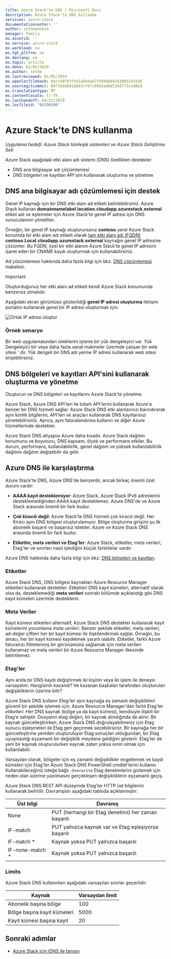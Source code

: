 ```yaml
---
title: Azure Stack'te DNS | Microsoft Docs
description: Azure Stack'te DNS kullanma
services: azure-stack
documentationcenter: ''
author: sethmanheim
manager: femila
ms.assetid: ''
ms.service: azure-stack
ms.workload: na
ms.tgt_pltfrm: na
ms.devlang: na
ms.topic: article
ms.date: 01/05/2019
ms.author: sethm
ms.lastreviewed: 01/05/2019
ms.openlocfilehash: bbcc68f97fe55a6b4a67f5890b69c03803335438
ms.sourcegitcommit: 0973dddb81db03cf07c8966ad66526d775ced8b9
ms.translationtype: MT
ms.contentlocale: tr-TR
ms.lasthandoff: 04/23/2019
ms.locfileid: "64299300"
---
```

# <a name="using-dns-in-azure-stack"></a>Azure Stack'te DNS kullanma

*Uygulama hedefi: Azure Stack tümleşik sistemleri ve Azure Stack Geliştirme Seti*

Azure Stack aşağıdaki etki alanı adı sistemi (DNS) özellikleri destekler:

* DNS ana bilgisayar adı çözümlemesi
* DNS bölgeleri ve kayıtları API'sini kullanarak oluşturma ve yönetme

## <a name="support-for-dns-hostname-resolution"></a>DNS ana bilgisayar adı çözümlemesi için destek

Genel IP kaynağı için bir DNS etki alanı ad etiketi belirtebilirsiniz. Azure Stack kullanan **domainnamelabel.location.cloudapp.azurestack.external** etiket adı ve eşlemeler için Azure Stack'te genel IP adresi için DNS sunucularının yönetilen.

Örneğin, bir genel IP kaynağı oluşturursanız **contoso** yerel Azure Stack konumda bir etki alanı adı etiketi olarak [tam etki alanı adı (FQDN)](https://en.wikipedia.org/wiki/Fully_qualified_domain_name)  **contoso.Local.cloudapp.azurestack.external** kaynağın genel IP adresine çözümler. Bu FQDN, özel bir etki alanını Azure Stack'te genel IP adresini işaret eden bir CNAME kaydı oluşturmak için kullanabilirsiniz.

Ad çözümlemesi hakkında daha fazla bilgi için bkz. [DNS çözümlemesi](/azure/dns/dns-for-azure-services?toc=%2fazure%2fvirtual-machines%2fwindows%2ftoc.json) makalesi.

> [!IMPORTANT]
> Oluşturduğunuz her etki alanı ad etiketi kendi Azure Stack konumunda benzersiz olmalıdır.

Aşağıdaki ekran görüntüsü gösterildiği **genel IP adresi oluşturma** iletişim portalını kullanarak genel bir IP adresi oluşturmak için:

![Ortak IP adresi oluştur](media/azure-stack-dns/image01.png)

### <a name="example-scenario"></a>Örnek senaryo

Bir web uygulamasından isteklerini işleme bir yük dengeleyici var. Yük Dengeleyici bir veya daha fazla sanal makineler üzerinde çalışan bir web sitesi ' dir. Yük dengeli bir DNS adı yerine IP adresi kullanarak web sitesi erişebilirsiniz.

## <a name="create-and-manage-dns-zones-and-records-using-the-api"></a>DNS bölgeleri ve kayıtları API'sini kullanarak oluşturma ve yönetme

Oluşturun ve DNS bölgeleri ve kayıtlarını Azure Stack'te yönetme.

Azure Stack, Azure DNS API'leri ile tutarlı API'lerini kullanarak Azure'a benzer bir DNS hizmeti sağlar.  Azure Stack DNS etki alanlarınızı barındırarak aynı kimlik bilgilerini, API'leri ve araçları kullanarak DNS kayıtlarınızı yönetebilirsiniz. Ayrıca, aynı faturalandırma kullanın ve diğer Azure hizmetlerinde destekler.

Azure Stack DNS altyapısı Azure daha kısadır. Azure Stack dağıtım konumunu ve boyutunu, DNS kapsam, ölçek ve performans etkiler. Bu durum, performans, kullanılabilirlik, genel dağıtım ve yüksek kullanılabilirlik dağıtımı dağıtım değişebilir da gelir.

## <a name="comparison-with-azure-dns"></a>Azure DNS ile karşılaştırma

Azure Stack'te DNS, Azure DNS'de benzerdir, ancak birkaç önemli özel durum vardır:

* **AAAA kayıt desteklemiyor**: Azure Stack, Azure Stack IPv6 adreslerini desteklemediğinden AAAA kayıt desteklemez. Azure DNS'de ve Azure Stack arasında önemli bir fark budur.

* **Çok kiracılı değil**: Azure Stack'te DNS hizmeti çok kiracılı değil. Her Kiracı aynı DNS bölgesi oluşturulamıyor. Bölge oluşturma girişimi şu ilk abonelik başarılı ve başarısız istekler. Azure ve Azure Stack DNS arasında önemli bir fark budur.

* **Etiketler, meta verileri ve Etag'ler**: Azure Stack, etiketler, meta verileri, Etag'ler ve sınırları nasıl işlediğini küçük farklılıklar vardır.

Azure DNS hakkında daha fazla bilgi için bkz: [DNS bölgeleri ve kayıtları](/azure/dns/dns-zones-records).

### <a name="tags"></a>Etiketler

Azure Stack DNS, DNS bölgesi kaynakları Azure Resource Manager etiketleri kullanarak destekler. Etiketleri DNS kayıt kümeleri, alternatif olarak olsa da, desteklemediği **meta verileri** sonraki bölümde açıklandığı gibi DNS kayıt kümeleri üzerinde desteklenir.

### <a name="metadata"></a>Meta Veriler

Kayıt kümesi etiketleri alternatif, Azure Stack DNS destekler kullanarak kayıt kümelerini yorumlama *meta verileri*. Benzer şekilde etiketler, meta verileri, ad-değer çiftleri her bir kayıt kümesi ile ilişkilendirmek sağlar. Örneğin, bu amacı, her bir kayıt kümesi kaydetmek yararlı olabilir. Etiketler, farklı Azure faturanızı filtrelenmiş bir görünümünü sağlamak için meta verileri kullanamaz ve meta verileri bir Azure Resource Manager ilkesinde belirtilemez.

### <a name="etags"></a>Etag'ler

Aynı anda bir DNS kaydı değiştirmek iki kişinin veya iki işlem ile deneyin varsayalım. Hangisinin kazandı? Ve kazanan başkaları tarafından oluşturulan değişikliklerin üzerine bilir?

Azure Stack DNS kullanır *Etag'ler* aynı kaynağa eş zamanlı değişiklikleri güvenli bir şekilde işlemek için. Azure Resource Manager'dan farklı Etag'ler *etiketleri*. Her DNS kaynak (bölge ya da kayıt kümesi), kendisiyle ilişkili bir Etag'e sahiptir. Dosyanın etag değeri, bir kaynak alındığında de alınır. Bir kaynak güncelleştirirken, Azure Stack DNS doğrulayabilmeniz için Etag sunucu eşleşmeleri ile Etag geri geçirmek seçebilirsiniz. Bir kaynağa her bir güncelleştirme yeniden oluşturuluyor Etag sonuçları olduğundan, bir Etag uyuşmazlığı eşzamanlı bir değişiklik meydana geldiğini gösterir. Etag'ler de yeni bir kaynak oluşturulurken kaynak zaten yoksa emin olmak için kullanılabilir.

Varsayılan olarak, bölgeler için eş zamanlı değişiklikler engellemek ve kaydı kümeleri için Etag'ler Azure Stack DNS PowerShell cmdlet'lerini kullanın. Kullanabileceğiniz isteğe bağlı `-Overwrite` Etag denetimlerini gizlemek için neden olan üzerine yazılmasını gerçekleşen değişikliklerin eşzamanlı geçiş.

Azure Stack DNS REST API düzeyinde Etag'ler HTTP üst bilgilerini kullanarak belirtilir. Davranışları aşağıdaki tabloda açıklanmıştır:

| Üst bilgi | Davranış|
|--------|---------|
| None   | PUT (herhangi bir Etag denetimi) her zaman başarılı|
| IF-match| PUT yalnızca kaynak var ve Etag eşleşiyorsa başarılı|
| IF-match *| Kaynak yoksa PUT yalnızca başarılı|
| IF-none-match *| Kaynak yoksa PUT yalnızca başarılı|

### <a name="limits"></a>Limits

Azure Stack DNS kullanırken aşağıdaki varsayılan sınırlar geçerlidir:

| Kaynak| Varsayılan limit|
|---------|--------------|
| Abonelik başına bölge| 100|
| Bölge başına kayıt kümeleri| 5000|
| Kayıt kümesi başına kayıt| 20|

## <a name="next-steps"></a>Sonraki adımlar

- [Azure Stack için iDNS ile tanışın](azure-stack-understanding-dns.md)
